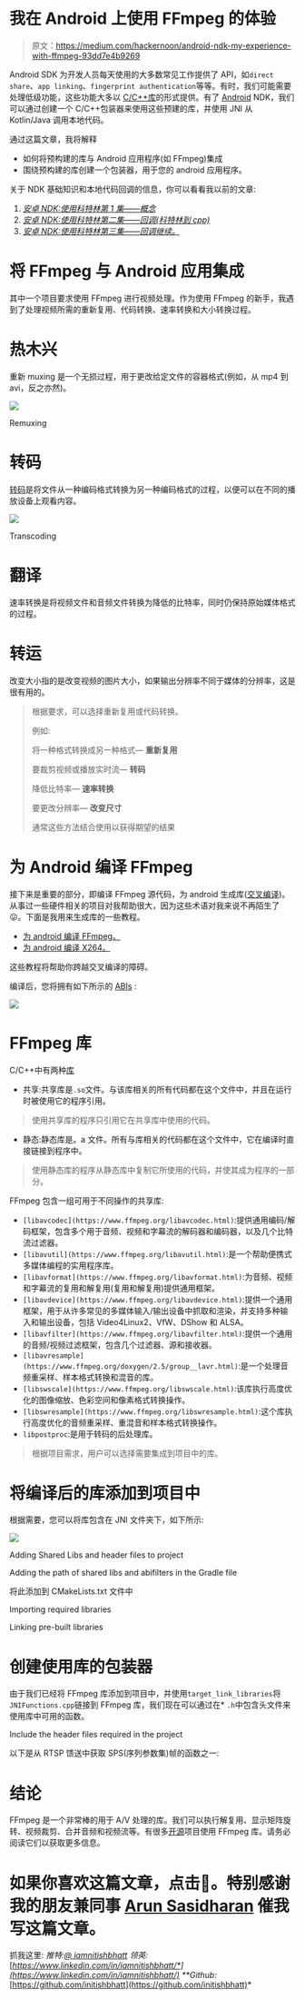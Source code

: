 # 我在 Android 上使用 FFmpeg 的体验

> 原文：<https://medium.com/hackernoon/android-ndk-my-experience-with-ffmpeg-93dd7e4b9269>

Android SDK 为开发人员每天使用的大多数常见工作提供了 API，如`direct share`、`app linking`、`fingerprint authentication`等等。有时，我们可能需要处理低级功能，这些功能大多以 [C/C++库](https://ffmpeg.org/)的形式提供。有了 [Android](https://hackernoon.com/tagged/android) NDK，我们可以通过创建一个 C/C++包装器来使用这些预建的库，并使用 JNI 从 Kotlin/Java 调用本地代码。

通过这篇文章，我将解释

*   如何将预构建的库与 Android 应用程序(如 FFmpeg)集成
*   围绕预构建的库创建一个包装器，用于您的 android 应用程序。

关于 NDK 基础知识和本地代码回调的信息，你可以看看我以前的文章:

1.  [*安卓 NDK:使用科特林第 1 集——概念*](/fueled-android/using-android-ndk-with-kotlin-episode-1-the-concepts-bbffd69d2ea6)
2.  [*安卓 NDK:使用科特林第二集——回调(科特林到 cpp)*](/fueled-engineering/understanding-android-ndk-with-kotlin-episode-2-callbacks-kotlin-to-cpp-e67a87d6d8c9)
3.  [*安卓 NDK:使用科特林第三集——回调继续。*](/@iamnitishbhatt/understanding-android-ndk-with-kotlin-episode-3-callbacks-continued-bbeacf884848)

# 将 FFmpeg 与 Android 应用集成

其中一个项目要求使用 FFmpeg 进行视频处理。作为使用 FFmpeg 的新手，我遇到了处理视频所需的重新复用、代码转换、速率转换和大小转换过程。

# 热木兴

重新 muxing 是一个无损过程，用于更改给定文件的容器格式(例如，从 mp4 到 avi，反之亦然)。

![](img/05e6991ef9601c052117222814e730f7.png)

Remuxing

# 转码

[转码](https://hackernoon.com/tagged/transcoding)是将文件从一种编码格式转换为另一种编码格式的过程，以便可以在不同的播放设备上观看内容。

![](img/27bbbe23a35fae4e0a372f15e1b3549e.png)

Transcoding

# **翻译**

速率转换是将视频文件和音频文件转换为降低的比特率，同时仍保持原始媒体格式的过程。

# **转运**

改变大小指的是改变视频的图片大小，如果输出分辨率不同于媒体的分辨率，这是很有用的。

> 根据要求，可以选择重新复用或代码转换。
> 
> 例如:
> 
> 将一种格式转换成另一种格式— **重新复用**
> 
> 要裁剪视频或播放实时流— **转码**
> 
> 降低比特率— **速率转换**
> 
> 要更改分辨率— **改变尺寸**
> 
> 通常这些方法结合使用以获得期望的结果

# 为 Android 编译 FFmpeg

接下来是重要的部分，即编译 FFmpeg 源代码，为 android 生成库([交叉编译](https://en.wikipedia.org/wiki/Cross_compiler))。从事过一些硬件相关的项目对我帮助很大，因为这些术语对我来说不再陌生了😛。下面是我用来生成库的一些教程。

*   [为 android 编译 FFmpeg。](https://yesimroy.gitbooks.io/android-note/content/compile_ffmpeg_for_android.html)
*   [为 android 编译 X264。](https://yesimroy.gitbooks.io/android-note/content/compile_x264_for_android.html)

这些教程将帮助你跨越交叉编译的障碍。

编译后，您将拥有如下所示的 [ABIs](https://developer.android.com/ndk/guides/abis.html) :

![](img/e0bc6e4f9d606d9751e4a327d7811b59.png)

# FFmpeg 库

C/C++中有两种[库](https://stackoverflow.com/questions/2649334/difference-between-static-and-shared-libraries)

*   共享:共享库是`.so`文件。与该库相关的所有代码都在这个文件中，并且在运行时被使用它的程序引用。

> 使用共享库的程序只引用它在共享库中使用的代码。

*   静态:静态库是。a 文件。所有与库相关的代码都在这个文件中，它在编译时直接链接到程序中。

> 使用静态库的程序从静态库中复制它所使用的代码，并使其成为程序的一部分。

FFmpeg 包含一组可用于不同操作的共享库:

*   `[libavcodec](https://www.ffmpeg.org/libavcodec.html)`:提供通用编码/解码框架，包含多个用于音频、视频和字幕流的解码器和编码器，以及几个比特流过滤器。
*   `[libavutil](https://www.ffmpeg.org/libavutil.html)`:是一个帮助便携式多媒体编程的实用程序库。
*   `[libavformat](https://www.ffmpeg.org/libavformat.html)`:为音频、视频和字幕流的复用和解复用(复用和解复用)提供通用框架。
*   `[libavdevice](https://www.ffmpeg.org/libavdevice.html)`:提供一个通用框架，用于从许多常见的多媒体输入/输出设备中抓取和渲染，并支持多种输入和输出设备，包括 Video4Linux2、VfW、DShow 和 ALSA。
*   `[libavfilter](https://www.ffmpeg.org/libavfilter.html)`:提供一个通用的音频/视频过滤框架，包含几个过滤器、源和接收器。
*   `[libavresample](https://www.ffmpeg.org/doxygen/2.5/group__lavr.html)`:是一个处理音频重采样、样本格式转换和混音的库。
*   `[libswscale](https://www.ffmpeg.org/libswscale.html)`:该库执行高度优化的图像缩放、色彩空间和像素格式转换操作。
*   `[libswresample](https://www.ffmpeg.org/libswresample.html)`:这个库执行高度优化的音频重采样、重混音和样本格式转换操作。
*   `libpostproc`:是用于转码的后处理库。

> 根据项目需求，用户可以选择需要集成到项目中的库。

# 将编译后的库添加到项目中

根据需要，您可以将库包含在 JNI 文件夹下，如下所示:

![](img/a18d23aaf823f6d3d861fc45d27fdeef.png)

Adding Shared Libs and header files to project

Adding the path of shared libs and abifilters in the Gradle file

将此添加到 CMakeLists.txt 文件中

Importing required libraries

Linking pre-built libraries

# 创建使用库的包装器

由于我们已经将 FFmpeg 库添加到项目中，并使用`target_link_libraries`将`JNIFunctions.cpp`链接到 FFmpeg 库，我们现在可以通过在* `.h`中包含头文件来使用库中可用的函数。

Include the header files required in the project

以下是从 RTSP 馈送中获取 SPS(序列参数集)帧的函数之一:

# 结论

FFmpeg 是一个非常棒的用于 A/V 处理的库。我们可以执行解复用、显示矩阵旋转、视频裁剪、合并音频和视频流等。有很多[开源](https://trac.ffmpeg.org/wiki/Projects)项目使用 FFmpeg 库。请务必阅读它们以获取更多信息。

# 如果你喜欢这篇文章，点击👏。特别感谢我的朋友兼同事 [Arun Sasidharan](https://medium.com/u/40499e50fc3b?source=post_page-----93dd7e4b9269--------------------------------) 催我写这篇文章。

抓我这里:
*推特:*[*@ iamnitishbhatt*](https://twitter.com/initishbhatt) *领英:*[*https://www.linkedin.com/in/iamnitishbhatt/*](https://www.linkedin.com/in/iamnitishbhatt/) **Github:*[https://github.com/initishbhatt](https://github.com/initishbhatt)*